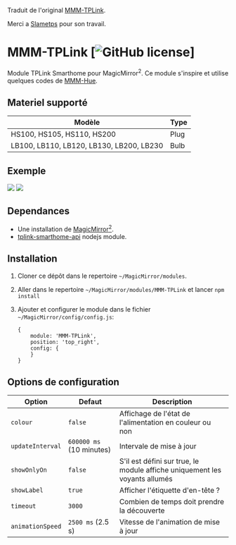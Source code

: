 Traduit de l'original [MMM-TPLink](https://github.com/slametps/MMM-TPLink).

Merci a [Slametps](https://github.com/slametps) pour son travail.

# MMM-TPLink [![GitHub license](https://img.shields.io/badge/license-MIT-blue.svg?style=flat)]

Module TPLink Smarthome pour MagicMirror<sup>2</sup>.
Ce module s'inspire et utilise quelques codes de [MMM-Hue](https://github.com/MitchSS/MMM-Hue).

## Materiel supporté

| Modèle                                    | Type |
|------------------------------------------|------|
| HS100, HS105, HS110, HS200               | Plug |
| LB100, LB110, LB120, LB130, LB200, LB230 | Bulb |

## Exemple

![](others/MMM-TPLink-screenshot-01.png)   ![](others/MMM-TPLink-screenshot-02.png)

## Dependances

* Une installation de [MagicMirror<sup>2</sup>](https://github.com/MichMich/MagicMirror).
* [tplink-smarthome-api](https://github.com/plasticrake/tplink-smarthome-api) nodejs module.

## Installation

1. Cloner ce dépôt dans le repertoire `~/MagicMirror/modules`.
2. Aller dans le repertoire `~/MagicMirror/modules/MMM-TPLink` et lancer `npm install`
3. Ajouter et configurer le module dans le fichier  `~/MagicMirror/config/config.js`:

    ```
    {
        module: 'MMM-TPLink',
        position: 'top_right',
        config: {
        }
    }
    ```

## Options de configuration

| **Option** | **Defaut** | **Description** |
| --- | --- | --- |
| `colour` | `false` | Affichage de l'état de l'alimentation en couleur ou non |
| `updateInterval` | `600000 ms` (10 minutes) | Intervale de mise à jour |
| `showOnlyOn` | `false` | S'il est défini sur true, le module affiche uniquement les voyants allumés |
| `showLabel` | `true` | Afficher l'étiquette d'en-tête ? |
| `timeout` | `3000` | Combien de temps doit prendre la découverte  |
| `animationSpeed` | `2500 ms` (2.5 s) | Vitesse de l'animation de mise à jour |
